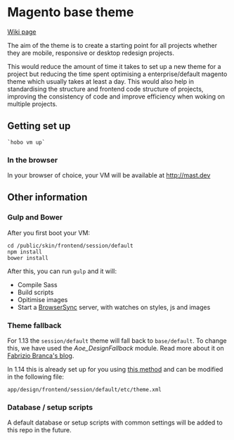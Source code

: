 # Magento base theme

[Wiki page](https://ibuildings.jira.com/wiki/display/SESSIONMX/MAST-++Magento+Session+Theme)

The aim of the theme is to create a starting point for all projects whether they are mobile, responsive or desktop redesign projects.

This would reduce the amount of time it takes to set up a new theme for a project but reducing the time spent optimising a enterprise/default magento theme which usually takes at least a day. This would also help in standardising the structure and frontend code structure of projects, improving the consistency of code and improve efficiency when woking on multiple projects.

## Getting set up

    `hobo vm up`

### In the browser

In your browser of choice, your VM will be available at http://mast.dev

## Other information

### Gulp and Bower

After you first boot your VM:

    cd /public/skin/frontend/session/default
    npm install
    bower install

After this, you can run `gulp` and it will:

* Compile Sass
* Build scripts
* Opitimise images
* Start a [BrowserSync](http://www.browsersync.io/) server, with watches on styles, js and images 

### Theme fallback

For 1.13 the `session/default` theme will fall back to `base/default`. To change this, we have used the *Aoe_DesignFallback* module. Read more about it on [Fabrizio Branca's blog](http://fbrnc.net/blog/2012/03/custom-design-fallbacks-in-magento).

In 1.14 this is already set up for you using [this method](http://alanstorm.com/magento_parent_child_themes) and can be modified in the following file:

    app/design/frontend/session/default/etc/theme.xml

### Database / setup scripts

A default database or setup scripts with common settings will be added to this repo in the future.
